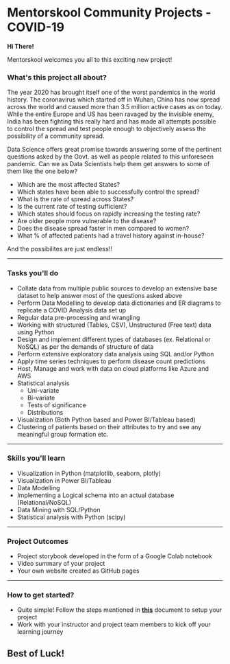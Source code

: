 # Mentorskool Community Projects - COVID-19

**Hi There!**

Mentorskool welcomes you all to this exciting new project!

### What's this project all about?
The year 2020 has brought itself one of the worst pandemics in the world history. The coronavirus which started off in Wuhan, China has now spread across the world and caused more than 3.5 million active cases as on today. While the entire Europe and US has been ravaged by the invisible enemy, India has been fighting this really hard and has made all attempts possible to control the spread and test people enough to objectively assess the possibility of a community spread. <br>

Data Science offers great promise towards answering some of the pertinent questions asked by the Govt. as well as people related to this unforeseen pandemic. Can we as Data Scientists help them get answers to some of them like the one below?

* Which are the most affected States?
* Which states have been able to successfully control the spread?
* What is the rate of spread across States?
* Is the current rate of testing sufficient?
* Which states should focus on rapidly increasing the testing rate?
* Are older people more vulnerable to the disease?
* Does the disease spread faster in men compared to women?
* What % of affected patients had a travel history against in-house?

And the possibilites are just endless!!

-----------------

### Tasks you'll do
* Collate data from multiple public sources to develop an extensive base dataset to help answer most of the questions asked above
* Perform Data Modelling to develop  data dictionaries and ER diagrams to replicate a COVID Analysis data set up
* Regular data pre-processing and wrangling
* Working with structured (Tables, CSV), Unstructured (Free text) data using Python
* Design and implement different types of databases (ex. Relational or NoSQL) as per the demands of structure of data
* Perform extensive exploratory data analysis using SQL and/or Python
* Apply time series techniques to perform disease count predictions
* Host, Manage and work with data on cloud platforms like Azure and AWS
* Statistical analysis
	* Uni-variate
	* Bi-variate
	* Tests of significance
	* Distributions
* Visualization (Both Python based and Power BI/Tableau based)
* Clustering of patients based on their attributes to try and see any meaningful group formation etc.

-----------------

### Skills you'll learn 
* Visualization in Python (matplotlib, seaborn, plotly)
* Visualization in Power BI/Tableau
* Data Modelling
* Implementing a Logical schema into an actual database (Relational/NoSQL)
* Data Mining with SQL/Python
* Statistical analysis with Python (scipy)

---------------------------

### Project Outcomes
* Project storybook developed in the form of a Google Colab notebook
* Video summary of your project
* Your own website created as GitHub pages

---------------------------

### How to get started?
* Quite simple! Follow the steps mentioned in <a href="https://github.com/mentorskool/Welcome/blob/master/docs/Setting%20up%20your%20project.pdf" target="_blank">**this**</a> document to setup your project
* Work with your instructor and project team members to kick off your learning journey

## Best of Luck!
